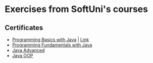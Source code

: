 # Exercises from SoftUni's courses

## Certificates
* [Programming Basics with Java](https://softuni.bg/certificates/details/128705/6746d294) | [Link](https://softuni.bg/certificates/details/128705/6746d294)
* [Programming Fundamentals with Java](https://softuni.bg/certificates/details/138599/bcd8a392)
* [Java Advanced](https://softuni.bg/certificates/details/152235/ea72d1a8)
* [Java OOP](https://softuni.bg/certificates/details/150619/be14ce52)